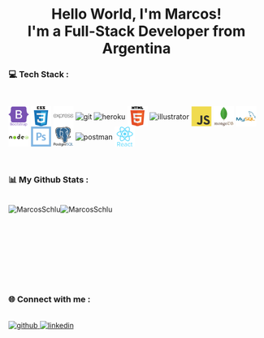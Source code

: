 <h1 align="center">Hello World, I'm Marcos! <br/> I'm a Full-Stack Developer from Argentina </h1>  

<h3 align="left">💻 Tech Stack :</h3>
<br/> 

<p align="left">
<img src="https://raw.githubusercontent.com/devicons/devicon/master/icons/bootstrap/bootstrap-plain-wordmark.svg" alt="bootstrap" width="40" height="40" align="center" margin-left="10px"/>
<img src="https://raw.githubusercontent.com/devicons/devicon/master/icons/css3/css3-original-wordmark.svg" alt="css3" width="40" height="40" align="center" margin-left="10px"/>
<img src="https://raw.githubusercontent.com/devicons/devicon/master/icons/express/express-original-wordmark.svg" alt="express" width="40" height="40" align="center" margin-left="10px"/>
<img src="https://www.vectorlogo.zone/logos/git-scm/git-scm-icon.svg" alt="git" width="40" height="40" align="center" margin-left="10px"/>
<img src="https://www.vectorlogo.zone/logos/heroku/heroku-icon.svg" alt="heroku" width="40" height="40" align="center" margin-left="10px"/>
<img src="https://raw.githubusercontent.com/devicons/devicon/master/icons/html5/html5-original-wordmark.svg" alt="html5" width="40" height="40" align="center" margin-left="10px"/>
<img src="https://www.vectorlogo.zone/logos/adobe_illustrator/adobe_illustrator-icon.svg" alt="illustrator" width="40" height="40" align="center" margin-left="10px">
<img src="https://raw.githubusercontent.com/devicons/devicon/master/icons/javascript/javascript-original.svg" alt="javascript" width="40" height="40" align="center" margin-left="10px"/>
<img src="https://raw.githubusercontent.com/devicons/devicon/master/icons/mongodb/mongodb-original-wordmark.svg" alt="mongodb" width="40" height="40" align="center" margin-left="10px"/>
<img src="https://raw.githubusercontent.com/devicons/devicon/master/icons/mysql/mysql-original-wordmark.svg" alt="mysql" width="40" height="40" align="center" margin-left="10px"/>
<img src="https://raw.githubusercontent.com/devicons/devicon/master/icons/nodejs/nodejs-original-wordmark.svg" alt="nodejs" width="40" height="40" align="center" margin-left="10px"/>
<img src="https://raw.githubusercontent.com/devicons/devicon/master/icons/photoshop/photoshop-line.svg" alt="photoshop" width="40" height="40" align="center" margin-left="10px"/>
<img src="https://raw.githubusercontent.com/devicons/devicon/master/icons/postgresql/postgresql-original-wordmark.svg" alt="postgresql" width="40" height="40" align="center" margin-left="10px"/>
<img src="https://www.vectorlogo.zone/logos/getpostman/getpostman-icon.svg" alt="postman" width="40" height="40" align="center" margin-left="10px"/>
<img src="https://raw.githubusercontent.com/devicons/devicon/master/icons/react/react-original-wordmark.svg" alt="react" width="40" height="40" align="center" margin-left="10px"/>
</p>
  
<br/> 
<h3 align="left">📊 My Github Stats :</h3>
<br/> 
<img align="left" src="https://github-readme-stats.vercel.app/api?username=MarcosSchlu&show_icons=true&count_private=true&theme=react&hide_border=true&bg_color=0D1117" alt="MarcosSchlu" />

<img align="left" src="https://github-readme-stats.vercel.app/api/top-langs/?username=MarcosSchlu&langs_count=8&count_private=true&layout=compact&theme=react&hide_border=true&bg_color=0D1117" alt="MarcosSchlu" />

<br/>
<br/>
<br/>
<br/>
<br/>
<br/>
<br/>
<br/>
<br/>

<h3 align="left">🌐 Connect with me :</h3>
<br/>  
<a href="https://github.com/MarcosSchlu" target="_blank">
<img src=https://img.shields.io/badge/github-%2324292e.svg?&style=for-the-badge&logo=github&logoColor=white alt=github style="margin-bottom: 5px;" />
</a>
<a href="https://linkedin.com/in/marcosschlusselblum/" target="_blank">
<img src=https://img.shields.io/badge/linkedin-%231E77B5.svg?&style=for-the-badge&logo=linkedin&logoColor=white alt=linkedin style="margin-bottom: 5px;" />
</a>  


